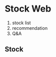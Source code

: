 <html>
  <head>
    <title>Jang's - WEB</title>
    <meta charset="utf-8">
  </head>
  <body>
    <h1>Stock Web</h1>
    <ol>
      <li>stock list</li>
      <li>recommendation</li>
      <li>Q&A</li>
    </ol>
    <h2>Stock</h2>
  </body>
</html>
